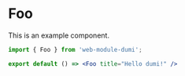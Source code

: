 # Foo

This is an example component.

```jsx
import { Foo } from 'web-module-dumi';

export default () => <Foo title="Hello dumi!" />
```
